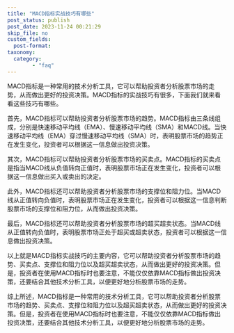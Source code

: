 ```yaml
---
title: "MACD指标实战技巧有哪些"
post_status: publish
post_date: 2023-11-24 00:21:29
skip_file: no
custom_fields: 
  post-format: 
taxonomy:
  category:
        - "faq"
---
```


MACD指标是一种常用的技术分析工具，它可以帮助投资者分析股票市场的走势，从而做出更好的投资决策。MACD指标的实战技巧有很多，下面我们就来看看这些技巧有哪些。

首先，MACD指标可以帮助投资者分析股票市场的趋势。MACD指标由三条线组成，分别是快速移动平均线（EMA）、慢速移动平均线（SMA）和MACD线。当快速移动平均线（EMA）穿过慢速移动平均线（SMA）时，表明股票市场的趋势正在发生变化，投资者可以根据这一信息做出投资决策。

其次，MACD指标可以帮助投资者分析股票市场的买卖点。MACD指标的买卖点是指当MACD线从负值转向正值时，表明股票市场正在发生变化，投资者可以根据这一信息做出买入或卖出的决定。

此外，MACD指标还可以帮助投资者分析股票市场的支撑位和阻力位。当MACD线从正值转向负值时，表明股票市场正在发生变化，投资者可以根据这一信息判断股票市场的支撑位和阻力位，从而做出投资决策。

最后，MACD指标还可以帮助投资者分析股票市场的超买超卖状态。当MACD线从正值转向负值时，表明股票市场正处于超买或超卖状态，投资者可以根据这一信息做出投资决策。

以上就是MACD指标实战技巧的主要内容，它可以帮助投资者分析股票市场的趋势、买卖点、支撑位和阻力位以及超买超卖状态，从而做出更好的投资决策。但是，投资者在使用MACD指标时也要注意，不能仅仅依靠MACD指标做出投资决策，还要结合其他技术分析工具，以便更好地分析股票市场的走势。

综上所述，MACD指标是一种常用的技术分析工具，它可以帮助投资者分析股票市场的趋势、买卖点、支撑位和阻力位以及超买超卖状态，从而做出更好的投资决策。但是，投资者在使用MACD指标时也要注意，不能仅仅依靠MACD指标做出投资决策，还要结合其他技术分析工具，以便更好地分析股票市场的走势。
